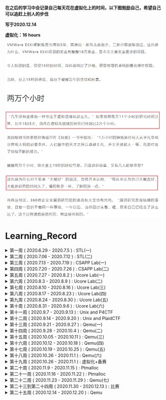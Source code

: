 **在之后的学习中会记录自己每天花在虚拟化上的时间，以下图勉励自己，希望自己可以追赶上别人的步伐**

**写于2020.12.14**

**虚拟化：16 hours**

![](hour.png)

# Learning_Record

<details>
<summary>第一周  ( 2020.6.29 - 2020.7.5 )  :  STL(一)</summary>


- 弄完STL vector
- 补C++
- 南大计算机基础

</details>

<details>
<summary>第二周  ( 2020.7.06 - 2020.7.12 )  :  STL(二)</summary>


- 弄完STL list tree
- csapp 看到 2.3.2

</details>

<details>
<summary>第三周  ( 2020.7.13 - 2020.7.19 )  :  CSAPP Lab(一)</summary>


- Data Lab
- Bomb Lab
- Attack Lab
- Cache Lab

</details>

<details>
<summary>第四周  ( 2020.7.20 - 2020.7.26 )  :  CSAPP Lab(二)</summary>


- Malloc Lab
- Shell Lab

</details>

<details>
<summary>第五周  ( 2020.7.27 - 2020.8.2 )  :  Ucore Lab(一)</summary>

- 看完csapp
- Ucore Lab1

</details>

<details>
<summary>第六周  ( 2020.8.3 - 2020.8.9 )  :  Ucore Lab(二)</summary>


- Ucore Lab2-6
- Ucore 扩展做到 Lab1

</details>

<details>
<summary>第七周  ( 2020.8.10 - 2020.8.16 )  :  Ucore Lab(三)</summary>


- Ucore Lab7
- Ucore 扩展做到 Lab5

</details>

<details>
<summary>第八周  ( 2020.8.17 - 2020.8.23 )  :  Ucore Lab(四)</summary>


- Ucore Lab8
- Ucore 扩展做到 Lab7
- 整理6个关于整数/浮点数的CVE漏洞

</details>

<details>
<summary>第九周  ( 2020.8.24 - 2020.8.30 )  :  Ucore Lab(五)</summary>


- Ucore Lab 8 扩展
- 复现DirtyCow
- Makefile
- Google CTF sprint

</details>

<details>
<summary>第十周  ( 2020.8.31 - 2020.9.6 )  :  Ucore Lab(六)</summary>


- Ucore Lab 8 扩展
- 复现DirtyCow
- Makefile
- Google CTF sprint

</details>

<details>
<summary>第十一周  ( 2020.9.7 - 2020.9.13 )  :  Unix and P4CTF</summary>


- P4CTF KVM
- Unix 第一章

</details>

<details>
<summary>第十二周  ( 2020.9.14 - 2020.9.20 )  :  Unix and PlaidCTF</summary>


- PlaidCTF sandybox
- Unix 第四章

</details>

<details>
<summary>第十三周  ( 2020.9.21 - 2020.9.27 )  :  Qemu(一)</summary>


- Blizzard CTF
- Qemu 2.3
- ELF解析器

</details>

<details>
<summary>第十四周  ( 2020.9.28 - 2020.10.4 )  :  Qemu(二)</summary>


- Rdb调试器
- Qemu 2.5

</details>

<details>
<summary>第十五周  ( 2020.10.05 - 2020.10.11 )  :  Qemu(三)</summary>


- Qemu 3
- HITB CTF
- C语言实现面向对象
- 搭建漏洞复现环境

</details>

<details>
<summary>第十六周  ( 2020.10.12 - 2020.10.18 )  :  Qemu(四)</summary>


- day1: 搭建漏洞复现环境
- day2: 搭建漏洞复现环境
- day3: 复现CVE-2015-5156 写完 poc 和 exp
- day4: 复现CVE-2015-7504 分析完漏洞成因和执行流程
- day5: 复现CVE-2015-7504 写完 poc 由于涉及一个crc校验所以exp没有写出来
- day6: GACTF babyqemu
- day7: N1CTF Kemu 尝试做了一下  没做出来

</details>

<details>
<summary>第十七周  ( 2020.10.19 - 2020.10.25 )  :  Qemu(五)</summary>

- 2020.10.19  :  

  - [ ] N1CTF Kemu 没做完

- 2020.10.20：

  - [x] 2019 Qwb Qwct 这道题和之前的比起来就是多了一个对输入的数据会进行一些操作

    **漏洞模式1：当存储数据的buffer被填充满的时候，使用strlen得到的结果可能会是比理想值大的，因为其会把buffer后面的内容的长度也算进去**

    **漏洞模式2：以数组的size作为下标的时候，会导致读取或写入的时候，读取或写入到数组后面的区间**

- 2020.10.21：

  - [x] C++ prime 看了一下 以前没有注意到的章节
  - [x] 刷了两道LeetCode的简单题，一道是检验输入的字符是否是长按产生的利用双指针方法，一道是利用两个栈来替代队列使用的方法是一个栈用来主要存储数据另一个栈来辅助存储和汉诺塔比较类似

- 2020.10.22：

  - [x] Pwnable 3 道题，由于gdb环境崩了，所以就只做了3道，第一道start是个很简单的栈溢出然后往栈上写shellcode，第二道也是往栈上写shellocde使用orw，第三道有趣一些是一个计算器不过计算器对数据处理的不够细致在输入如"+666"这种数据的时候会导致越界读或写
  
- 2020.10.23：

  - [x] N1CTF Kemu  收尾，以前没遇见过的题目类型，修改了原有的qemu设备代码，而不是自己新添加的设备，而且还涉及到了一个附属设备的东西
  
- 2020.10.24:

  - [ ] ByteCtf 尝试做了qiao 和 gun，qiao涉及了ollvm混淆就没做出来，gun的洞在哪也没找到

- 2020.10.25：

  - [x] qemu看完i440fx初始化，准备加速看一下那本书，理一下虚拟机初始化的过程，然后仔细看看源码
  - [x] 在wh1te师傅的帮助下，解出qiao，完成byetctf签到，ORZ
  - [ ] 整理qiao和easyheap的漏洞模式，但是没看出哪里有洞，ORZ

</details>

<details>
<summary>第十八周  ( 2020.10.26 - 2020.11.1 )  :  Qemu(六)</summary>

- 2020.10.26  :
  - [x] qemu 书看到fw_cfg设备那里，又回头看了下前面关于QOM那里的内容，对于qemu中实现的面向对象脑中有一个大概的框架，关于主板初始化，书中主板初始化这章也涉及了很多后面的章节的内容，不过对于主板初始化来说主要就是这几个步骤，创建北桥、创建PCI根总线、创建根PCI总线上北桥部分、创建初始化相关的MemoryRegion、创建PIIX3设备，对于虚拟机初始化来说，主要是下面几个步骤，内存计算，CPU初始化，内存初始化，主板初始化，中断初始化
  - [x] 分析了一下主板初始化的源码，不过没有分析完，复习了一下QOM相关的代码
  - [x] 两道leetcode题，第一道是计算数组中比当前数字小的数字的个数(利用二叉树思想做的)，第二道是判断是不是平衡树，方法是用前序遍历，每一次遍历都计算一次深度，然后做差进行对比
- 2020.10.27：
  - [x] qemu 书看完fw_cfg设备，fw_cfg设备主要的作用是用来给虚拟机转递信息的，包括给bios传递之前初始化过的主板上的硬件当中的信息，并且也可以给虚拟系统传文件，也可以起到像是一个微型的vmtools的作用。seabios并没有深究，因为这个seabios设计到的是bios的代码，和虚拟化感觉有关系但是关系并不是特别大，所以略读了一下
  - [x] 安好了codeql，简单的学了一些ql语法，审了一下freetype
  - [x] 两道leetcode题，第一道是二叉树的前序遍历直接套模板就可以了，第二道是求二叉树的最大深度这道题也是利用前序遍历，然后根据depth = max(depth(root->left) + depth(root->right)) + 1这个公式可以计算出来，左右子树的深度，然后找最大的就可以了
- 2020.10.28：

  - [x] 两道leetcode题，第一道是检测是不是对称的二叉树，第二道是把二叉树对称转换一下
- 2020.10.29：
- [x] 社团招新，省赛备赛
- 2020.10.30：
  
  - [x] 社团招新，省赛备赛
- 2020.10.31：
  - [x] 社团招新，省赛备赛
  
- 2020.11.1：
  - [x] 社团招新，省赛备赛

</details>

<details>
<summary>第十九周  ( 2020.10.26 - 2020.11.1 )  :  虚拟化+备赛</summary>

-   2020.11.2：
    - [x] linux下的反调试，linux下的反调试的原理是因为gdb它动调的原理是使用ptrace，所以我们在程序里如果加了一句只可以被一个进程追踪的话，那么被gdb加载动调的时候就会直接结束
    - [x] 脱linux下的upx壳，脱upx壳就是利用ida远程动调，然后再利用idc脚本把程序dump出来，然后再进行之后的静态分析或动调调试
    - [x] 利用上面的两个知识点出了道题，攒fuzz机
-   2020.11.3：
    
    - [x] 尝试使用ptrace把反调试加固一下，加固的方法就是子进程所有执行的函数全部都是我们改写的函数，也就相当于一个小型的虚拟机，子进程中执行的是伪指令，真正的指令是在父进程中进行解释的，(准备用这个知识点出一道题)
    - [x] 复习一下base64加解密的原理
    - [x] 两道leetcode题，第一道是二叉树的最近公共祖先，最近公共祖先的定义为：“对于有根树 T 的两个结点 p、q，最近公共祖先表示为一个结点 x，满足 x 是 p、q 的祖先且 x 的深度尽可能大（一个节点也可以是它自己的祖先）这道题的解决方法是通过递归对二叉树进行后序遍历，当遇到节点 pp 或 qq 时返回。从底至顶回溯，当节点 p,q 在节点 root 的异侧时，节点 root 即为最近公共祖先，则向上返回 root；第二道是从上到下打印二叉树 II，这道题是使用的别人的方法，首先现根据当前结点，计算出下一层一共有多少个结点，然后打印本层结点的时候，每打印完一次，就把当前层结点数量减一，当节点数量为0时则打印完毕，当前层打印完毕就开始打印下一层
-   2020.11.4：

    - [x] 比赛备赛

    - [x] 两道leetcode题，第一道是寻找二叉搜索树中的第k大结点，二叉搜索树定义：二叉搜索树，它或者是一棵空树，或者是具有下列性质的二叉树：若它的左子树不空，则左子树上所有结点的值均小于它的根结点的值；若它的右子树不空，则右子树上所有结点的值均大于它的根结点的值；它的左、右子树也分别为二叉搜索树。利用的方法是二叉搜索树的中序遍历(左中右)为一个递增的有序序列，反中序遍历(右中左)为递减的有序序列，我起初的想法是遍历树上的所有结点，然后把所有的值存起来，然后对所有的值排序，排序之后再求第k大的结点，中间步骤太多所以超时了；第二道是二叉搜索树的最近公共祖先，和昨天做的那道二叉树的最近公共祖先一样的解法
-   2020.11.5：
  - [x] 出题恰钱，去ollvm混淆的时候，会修改程序逻辑，所以原先写的代码逻辑就不可以用了，得重新写一下，所以得明天才能出完了
  - [x] 两道leetcode题，第一道是合并二叉树，找到四个临界条件，两个树的结点都存在，第一个树的结点存在第二个树的结点不存在，第一个树的结点不存在第二个树的结点不存在，两个树的结点都不存在，根据这四个结点做相应操作即可，第二道是平衡二叉树，遍历每个结点的左右子树，然后计算出深度差，检测深度查是不是大于1即可
-   2020.11.6：
    - [x] 出完题目
    - [x] 学了一下codeql，主要是做了一下CodeQL U-Boot Challenge这个实验，一共有十个实验，做完了9个，然后翻译了一下官方的关于类的文档，没有翻译完，翻译了一半，感觉ql里面的类和c++的类很像
    - [x] 三道leetcode题，两道都是重复的题，相当于复习了，一道是对称二叉树，一道是翻转二叉树，对称二叉树的思路：比如有两个同一层的节点，a和b，用a的左和b的右做对比，用a的右和b的左做对比，然后再把边界考虑好即可；第二道是翻转二叉树，就正常的交换即可，第三道是单值二叉树，考虑好边界条件，然后遍历即可
-   2020.11.7：
    - [x] 做完CodeQL U-Boot Challenge实验，这个实验最后的step-10，难度比之前高了很多，所以这个实验用了挺长时间
    - [x] Codeql看了以下数据流的相关文档，中间有很多翻译不过来的东西，而且也就理解了大概意思(自认为)
-   2020.11.8：
    - [x] 两道leetcode，第一道是二叉树的直径，这道题就是二叉树深度的变种题，改一改就可以过了；第二道是修剪二叉搜索树，因为是二叉搜索树所以就简单了许多，有两种情况，当前节点是小于low还是大于high，小于low就减掉左子树保留右子树，如果大于high就减掉右子树保留左子树
    - [x] 翻译了一下迭代器的库的文档，但是没太搞懂怎么用

</details>

<details>
<summary>第二十周  ( 2020.11.9 - 2020.11.15 )  :  Ptmalloc</summary>

-   2020.11.9：
    
    - [x] ctf-wiki，为了比赛看了下ptmalloc部分的文档
    - [x] 两道leetcode
-   2020.11.10：
    
    - [x] Chunk Extend and Overlapping 学习 做wiki上相关例题
-   2020.11.11：
    
    - [x] Fastbin Attack 学习 做wiki上相关例题
-   2020.11.12：
    
    - [x] Unsorted Bin Attack 学习 做wiki上相关例题
-   2020.11.13：
    
    - [x] libc2.23 Tcache Attack 学习 做Wiki上相关例题
-   2020.11.14：
    
    - [x] 做两道和malloc_consolidate有关的题目
-   2020.11.15：
    - [x] House Of Einherjar 学习 做wiki上相关例题

</details>

<details>
<summary>第二十一周  ( 2020.11.16 - 2020.11.22 )  :  Ptmalloc</summary>

-   2020.11.16：

    - [x] 阅读wiki上深度理解ptmalloc那一章
    - [x] 阅读ptmalloc源码
-   2020.11.17：
    
    - [x] 学习libc2.31版本的各种漏洞利用方式
-   2020.11.18：
    
    - [x] Tcache stash unlink attack 学习 做相关的题目
-   2020.11.19：
    
    - [x] 阅读并调试shellphish的how2heap(看的2.23和2.27部分)
    - [x] IO_FILE攻击学习（一）
-   2020.11.20：
    
    - [x] 阅读并调试shellphish的how2heap(看的2.31部分)
    - [x] IO_FILE攻击学习（二）
-   2020.11.21：
    
    - [x] 比赛第一天，输出两道题目，一道是利用的Tcache stash unlink attack攻击，另一道是用到了没有学过的知识点，就是当scanf获取的输入过长时，他会申请一个largebin来存输入，这样就可以触发malloc_consolidate，然后就可以通过uaf泄露出libc了
-   2020.11.22：
    
    - [x] 比赛第二天，输出两道题目，一道是C++ pwn，这道题有一个越界写但是具体的利用方法不太知道，就是很玄学，另一道是堆风水

</details>

<details>
<summary>第二十二周  ( 2020.11.23 - 2020.11.29 )  :  Qemu(七)</summary>


-   2020.11.23：
    - [x] 复现一下周六周日比赛没做出来的一个题
    - [x] 周六周日比赛睡得有点太晚，没啥精神，下午就又睡了一会，晚上有些别的事情
-   2020.11.24：
    
    - [x] 阅读qemu内存初始化那一章，最开始这部分和操作系统中内存管理差不多，主要就是介绍了一下寻址机制(影子页表与EPT)
    - [x] leetcode两道题，第一道是简单的贪心算法，给孩子分配饼干，贪心策略是给剩余孩子里最小饥饿度的孩子分配最小的能饱腹的饼干。第二道也是一道简单的贪心算法，贪心策略为在每次遍历中，只考虑并更新相邻一侧的大小关系。
-   2020.11.25：
    - [x] 阅读qemu 2.8.1有关内存初始化相关的代码，qemu中模拟的虚拟机内存是以树形链接起来的，然后为了配合kvm需要将树形平坦化来提交给kvm，其中影子页表是可以直接把gpa转换成hpa但是效率低下，还有就是在ept机制下，只有在进入了虚拟机模式下才会开启ept寻址机制，如果不在虚拟机模式下就还是正常的虚拟地址到物理地址的转换机制
    - [x] leetcode两道题，两道贪心算法的题，第一道是要在给定的几个区间中，去除掉重复的区间，来保证剩余的区间内没有重叠的区间，使用的策略是把所有区间按右区间值来排序，然后从小到大遍历，比较左区间和右区间的值来选择去除还是保留，第二道是种花问题，要求是种的花左右不能再种花，使用的策略是，从左到右遍历，如果说当前点的左右都没种花，那么把这点种上花，然后种的数量+1，最后把种的数量与要求种的数量做对比即可
-   2020.11.26-29：
    - [x] Codeql弄了github上的两个例子，不过有一些东西搞了好久才懂该怎么弄

</details>

<details>
<summary>第二十三到第二十四周  ( 2020.11.30 - 2020.12.13 )  :  比赛</summary>

-   2020.11.30-2020.12.13：
    - [x] 这两周有考核还有线下赛，就没有每天写周报了，14号之后再继续开始

</details>

<details>
<summary>第二十五周  ( 2020.12.14 - 2020.12.20 )  :  Qemu</summary>

- 2020.12.14：

  - [x] 复现了一下CVE-2020-14364 Qemu逃逸漏洞，里面涉及了一些usb的相关知识，需要先了解一下usb的相关知识，因为我们需要伪造数据包，所以需要知道usb发包收包的代码怎么写，漏洞成因基本已经了解，弄明白usb部分就可以写出exp了
  - [x]  看了一下深入理解linux内核，复习复习操作系统相关知识
- 2020.12.15：
  
  - [x] 继续复现CVE-2020-14364，想着使用codeql来找函数的调用链和污点数据的流向，但是codeql环境出现了些问题，就导致又没有复现成功
- 2020.12.16：
  
  - [x] 长亭一面面试，反问环节问了一些关于虚拟化漏洞挖掘方面的问题，我主要的问题就是在于没有exp和poc以及复现文章的情况下，自己想要复现漏洞比较困难，无法找到漏洞的调用链，大佬给我的解答是复现漏洞还有关于漏洞的分析(漏洞调用链之类的)，需要先积累一些漏洞模式，了解一下漏洞的类型，以及这一类漏洞的触发机制，然后如果说漏洞涉及到一个你没有接触过的东西(比如我复现usb相关的漏洞，usb具体的内容确实不太了解)可以不用完全弄明白他的机制，把重点放在数据的接受与发送上(对于usb来说就是发包与收包)，然后如果说在exp和poc中涉及到了需要发送或者接收数据的代码可以去翻看相关驱动的代码或者qemu里面相关的代码，最后改成自己的就可以了
- 2020.12.17：
  
  - [x] 长亭二面面试，问的问题在我看来都比较难，但是面试的大佬总在说我问个简单的问题，主要问了C++和C语言的东西
  
    给一个特定的场景我现在需要接受任意长度的参数的函数，用C++和C怎么实现，还有用C的内联汇编怎么实现
  
    C++的虚函数底层是怎么实现的
  
    C++的vector容器是怎么实现的
  
    vector容器在扩展的时候是移动复制还是拷贝复制，后面问了些操作系统的问题
  
    中断上下文和进程上下文的区别
  
    几种锁机制，信号量，管程
  
    怎么避免死锁
  
    单线程怎么触发死锁
  
    模拟shell程序里execve和fork执行的先后顺序
  
    还有怎么避免fork出的子进程变成一个僵尸进程
  
    内核线程和用户线程的区别
  
    进程间通信的方式
  
    如何防止多线程竞争
  
    mov指令为什么不能内存地址到内存地址，剩下是三个实际性的问题
  
    我现在已经渗透进去了一台跑pwn服务的机器，但是这台机器是没有办法上网的，而且只能通过这一个端口和他通信，其它端口都被关闭了，该怎么弹回shell
  
    第二个问题是exp在本地可以打通，在远程环境打不通，通常都是因为什么
  
    第三个问题是我现再拿到了一个iot设备的root权限，但是我把我的shellcode elf传上去之后没有办法执行，执行会报权限不足的错误，怎么检测因为什么会触发这个错误。
  
    后面反问环节问了一下怎么提升自己的coding能力还有写poc和exp的能力，大佬跟我说多看看自己研究目标的代码，还有就是要更深入的理解一下内核，看看内核开发相关的东西，而且关于新型编程语言可以尝试的去学习，完全可以看自己的兴趣和精力

